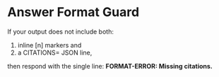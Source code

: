 # Answer Format Guard

If your output does not include both:

1. inline [n] markers and
2. a CITATIONS= JSON line,

then respond with the single line:
**FORMAT-ERROR: Missing citations.**
